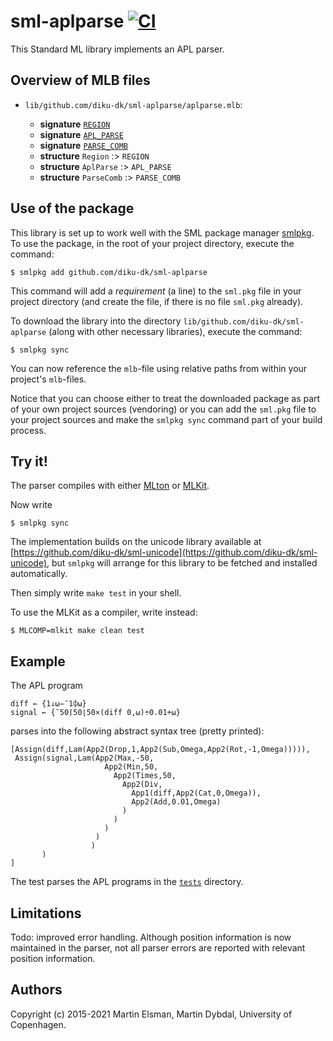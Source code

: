 # sml-aplparse [![CI](https://github.com/diku-dk/sml-aplparse/workflows/CI/badge.svg)](https://github.com/diku-dk/sml-aplparse/actions)

This Standard ML library implements an APL parser.

## Overview of MLB files

- `lib/github.com/diku-dk/sml-aplparse/aplparse.mlb`:

  - **signature** [`REGION`](lib/github.com/diku-dk/sml-aplparse/REGION.sig)
  - **signature** [`APL_PARSE`](lib/github.com/diku-dk/sml-aplparse/APL_PARSE.sig)
  - **signature** [`PARSE_COMB`](lib/github.com/diku-dk/sml-aplparse/PARSE_COMB.sig)
  - **structure** `Region` :> `REGION`
  - **structure** `AplParse` :> `APL_PARSE`
  - **structure** `ParseComb` :> `PARSE_COMB`

## Use of the package

This library is set up to work well with the SML package manager
[smlpkg](https://github.com/diku-dk/smlpkg).  To use the package, in
the root of your project directory, execute the command:

```
$ smlpkg add github.com/diku-dk/sml-aplparse
```

This command will add a _requirement_ (a line) to the `sml.pkg` file in your
project directory (and create the file, if there is no file `sml.pkg`
already).

To download the library into the directory
`lib/github.com/diku-dk/sml-aplparse` (along with other necessary
libraries), execute the command:

```
$ smlpkg sync
```

You can now reference the `mlb`-file using relative paths from within
your project's `mlb`-files.

Notice that you can choose either to treat the downloaded package as
part of your own project sources (vendoring) or you can add the
`sml.pkg` file to your project sources and make the `smlpkg sync`
command part of your build process.

## Try it!

The parser compiles with either [MLton](http://mlton.org) or
[MLKit](http://www.elsman.com/mlkit/).

Now write

    $ smlpkg sync

The implementation builds on the unicode library available at
[https://github.com/diku-dk/sml-unicode](https://github.com/diku-dk/sml-unicode),
but `smlpkg` will arrange for this library to be fetched and installed
automatically.

Then simply write `make test` in your shell.

To use the MLKit as a compiler, write instead:

    $ MLCOMP=mlkit make clean test

## Example

The APL program

```apl
diff ← {1↓⍵−¯1⌽⍵}
signal ← {¯50⌈50⌊50×(diff 0,⍵)÷0.01+⍵}
```

parses into the following abstract syntax tree (pretty printed):

    [Assign(diff,Lam(App2(Drop,1,App2(Sub,Omega,App2(Rot,-1,Omega))))),
     Assign(signal,Lam(App2(Max,-50,
                         App2(Min,50,
                           App2(Times,50,
                             App2(Div,
                               App1(diff,App2(Cat,0,Omega)),
                               App2(Add,0.01,Omega)
                             )
                           )
                         )
                       )
                      )
           )
    ]

The test parses the APL programs in the
[`tests`](lib/github.com/diku-dk/sml-aplparse/test/tests) directory.

## Limitations

Todo: improved error handling. Although position information is now
maintained in the parser, not all parser errors are reported with
relevant position information.

## Authors

Copyright (c) 2015-2021 Martin Elsman, Martin Dybdal, University of Copenhagen.
